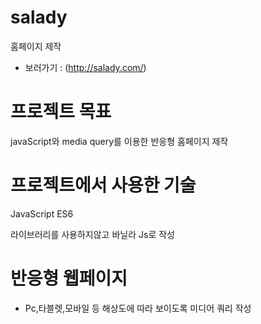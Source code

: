 # salady

<salady> 홈페이지 제작
* 보러가기 : (http://salady.com/)

# 프로젝트 목표

javaScript와 media query를 이용한 <salady> 반응형 홈페이지 제작

# 프로젝트에서 사용한 기술

JavaScript ES6

라이브러리를 사용하지않고 바닐라 Js로 작성

# 반응형 웹페이지

* Pc,타블렛,모바일 등 해상도에 따라 보이도록 미디어 쿼리 작성
